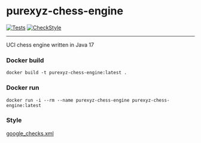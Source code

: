 # purexyz-chess-engine

[![Tests](https://github.com/PureXYZ/purexyz-chess-engine/actions/workflows/maven-tests.yml/badge.svg?branch=main&event=push)](https://github.com/PureXYZ/purexyz-chess-engine/actions/workflows/maven-tests.yml)
[![CheckStyle](https://github.com/PureXYZ/purexyz-chess-engine/actions/workflows/maven-style.yml/badge.svg?branch=main&event=push)](https://github.com/PureXYZ/purexyz-chess-engine/actions/workflows/maven-style.yml)

---

UCI chess engine written in Java 17


### Docker build
```
docker build -t purexyz-chess-engine:latest .
```

### Docker run
```
docker run -i --rm --name purexyz-chess-engine purexyz-chess-engine:latest
```

### Style
[google_checks.xml](https://github.com/checkstyle/checkstyle/blob/master/src/main/resources/google_checks.xml)
